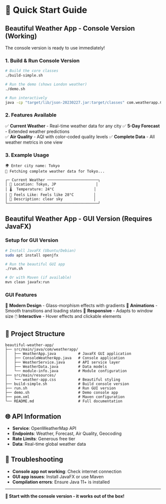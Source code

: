 # 🚀 Quick Start Guide

## Beautiful Weather App - Console Version (Working)

The console version is ready to use immediately!

### 1. Build & Run Console Version
```bash
# Build the core classes
./build-simple.sh

# Run the demo (shows London weather)
./demo.sh

# Run interactively
java -cp "target/lib/json-20230227.jar:target/classes" com.weatherapp.ConsoleWeatherApp
```

### 2. Features Available
✅ **Current Weather** - Real-time weather data for any city
✅ **5-Day Forecast** - Extended weather predictions  
✅ **Air Quality** - AQI with color-coded quality levels
✅ **Complete Data** - All weather metrics in one view

### 3. Example Usage
```
🌍 Enter city name: Tokyo
🔄 Fetching complete weather data for Tokyo...

┌─ Current Weather ───────────────────────┐
│ 📍 Location: Tokyo, JP                  │
│ 🌡️  Temperature: 24°C                  │
│ 🤔 Feels Like: Feels like 28°C         │
│ 📝 Description: clear sky              │
└─────────────────────────────────────────┘
```

## Beautiful Weather App - GUI Version (Requires JavaFX)

### Setup for GUI Version
```bash
# Install JavaFX (Ubuntu/Debian)
sudo apt install openjfx

# Run the beautiful GUI app
./run.sh

# Or with Maven (if available)
mvn clean javafx:run
```

### GUI Features
🎨 **Modern Design** - Glass-morphism effects with gradients
🌈 **Animations** - Smooth transitions and loading states
📱 **Responsive** - Adapts to window size
🖱️ **Interactive** - Hover effects and clickable elements

## 📁 Project Structure
```
beautiful-weather-app/
├── src/main/java/com/weatherapp/
│   ├── WeatherApp.java          # JavaFX GUI application
│   ├── ConsoleWeatherApp.java   # Console application
│   ├── WeatherService.java      # API service layer
│   ├── WeatherData.java         # Data models
│   └── module-info.java         # Module configuration
├── src/main/resources/
│   └── weather-app.css          # Beautiful styling
├── build-simple.sh              # Build console version
├── run.sh                       # Run GUI version
├── demo.sh                      # Demo console app
├── pom.xml                      # Maven configuration
└── README.md                    # Full documentation
```

## 🌐 API Information
- **Service**: OpenWeatherMap API
- **Endpoints**: Weather, Forecast, Air Quality, Geocoding
- **Rate Limits**: Generous free tier
- **Data**: Real-time global weather data

## 🔧 Troubleshooting
- **Console app not working**: Check internet connection
- **GUI app issues**: Install JavaFX or use Maven
- **Compilation errors**: Ensure Java 11+ is installed

---
**🌟 Start with the console version - it works out of the box!**